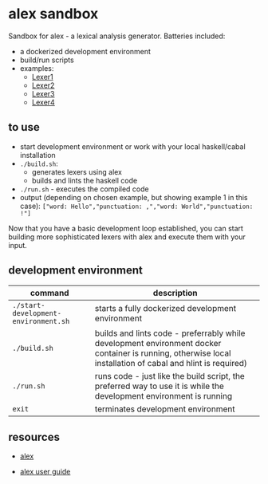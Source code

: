 # alex sandbox

Sandbox for alex - a lexical analysis generator. Batteries included:

* a dockerized development environment
* build/run scripts
* examples:
  * [Lexer1](./Lexer1)
  * [Lexer2](./Lexer2)
  * [Lexer3](./Lexer3)
  * [Lexer4](./Lexer4)

## to use

* start development environment or work with your local haskell/cabal installation
* `./build.sh`:
  * generates lexers using alex
  * builds and lints the haskell code
* `./run.sh` - executes the compiled code
* output (depending on chosen example, but showing example 1 in this case): `["word: Hello","punctuation: ,","word: World","punctuation: !"]`

Now that you have a basic development loop established, you can start building more sophisticated lexers with alex and execute them with your input.

## development environment

| command | description |
| --- | --- |
| `./start-development-environment.sh` | starts a fully dockerized development environment |
| `./build.sh` | builds and lints code - preferrably while development environment docker container is running, otherwise local installation of cabal and hlint is required) |
| `./run.sh` | runs code - just like the build script, the preferred way to use it is while the development environment is running |
| `exit` | terminates development environment |

## resources

* [alex](https://github.com/haskell/alex)

* [alex user guide](https://haskell-alex.readthedocs.io/en/latest/index.html)
